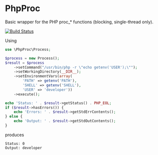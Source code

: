 PhpProc
=======

Basic wrapper for the PHP proc_* functions (blocking, single-thread only).

[![Build Status](https://travis-ci.org/lshepstone/php-proc.png?branch=master)](https://travis-ci.org/lshepstone/php-proc)

Using

```php
use \PhpProc\Process;

$process = new Process();
$result = $process
    ->setCommand("/usr/bin/php -r \"echo getenv('USER');\"");
    ->setWorkingDirectory(__DIR__);
    ->setEnvironmentVars(array(
        'PATH' => getenv('PATH'),
        'SHELL' => getenv('SHELL'),
        'USER' => 'developer'))
    ->execute();

echo 'Status: ' . $result->getStatus() . PHP_EOL;
if ($result->hasErrors()) {
    echo 'Errors: ' . $result->getStdErrContents();
} else {
    echo 'Output: ' . $result->getStdOutContents();
}
```

produces

```
Status: 0
Output: developer
```